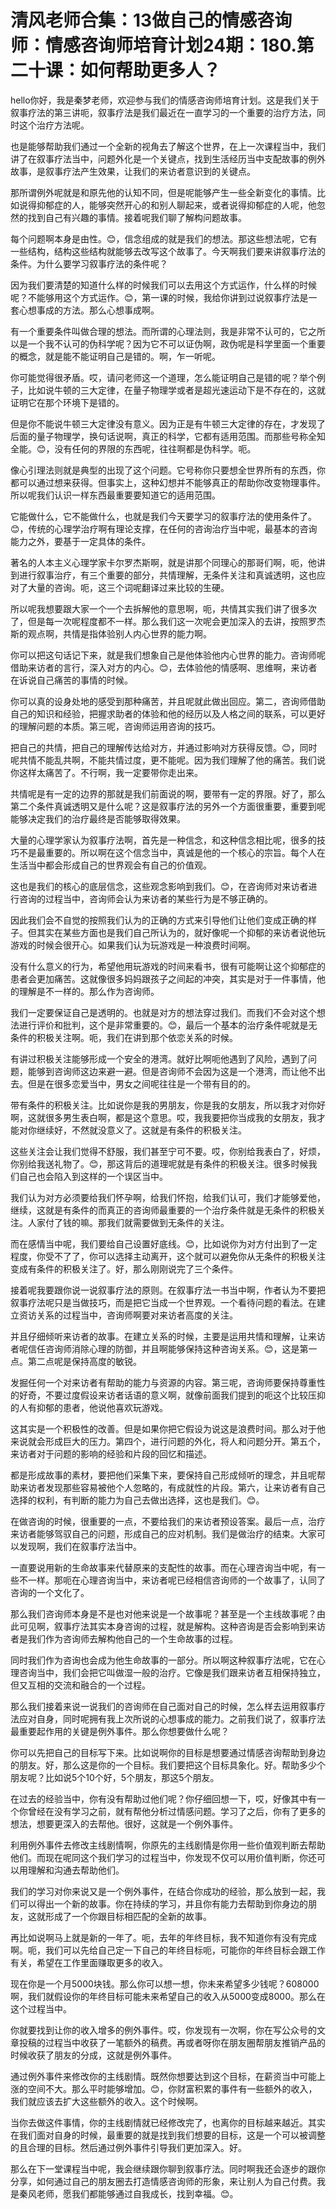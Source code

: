 # 清风老师合集：13做自己的情感咨询师：情感咨询师培育计划24期：180.第二十课：如何帮助更多人？

hello你好，我是秦梦老师，欢迎参与我们的情感咨询师培育计划。这是我们关于叙事疗法的第三讲呃，叙事疗法是我们最近在一直学习的一个重要的治疗方法，同时这个治疗方法呢。

也是能够帮助我们通过一个全新的视角去了解这个世界，在上一次课程当中，我们讲了在叙事疗法当中，问题外化是一个关键点，找到生活经历当中支配故事的例外故事，是叙事疗法产生效果，让我们的来访者意识到的关键点。

那所谓例外呢就是和原先他的认知不同，但是呢能够产生一些全新变化的事情。比如说得抑郁症的人，能够突然开心的和别人聊起来，或者说得抑郁症的人呢，他忽然的找到自己有兴趣的事情。接着呢我们聊了解构问题故事。

每个问题啊本身是由性。😊，信念组成的就是我们的想法。那这些想法呢，它有一些结构，结构这些结构就能够去改写这个故事了。今天啊我们要来讲叙事疗法的条件。为什么要学习叙事疗法的条件呢？

因为我们要清楚的知道什么样的时候我们可以去用这个方式运作，什么样的时候呢？不能够用这个方式运作。😊，第一课的时候，我给你讲到过说叙事疗法是一套心想事成的方法。那么心想事成啊。

有一个重要条件叫做合理的想法。而所谓的心理法则，我是非常不认可的，它之所以是一个我不认可的伪科学呢？因为它不可以证伪啊，政伪呢是科学里面一个重要的概念，就是能不能证明自己是错的。啊，乍一听呢。

你可能觉得很矛盾。哎，请问老师这一个道理，怎么能证明自己是错的呢？举个例子，比如说牛顿的三大定律，在量子物理学或者是超光速运动下是不存在的，这就证明它在那个环境下是错的。

但是你不能说牛顿三大定律没有意义。因为正是有牛顿三大定律的存在，才发现了后面的量子物理学，换句话说啊，真正的科学，它都有适用范围。而那些号称全知全能。😊，没有任何的界限的东西呢，往往啊都是伪科学。呃。

像心引理法则就是典型的出现了这个问题。它号称你只要想全世界所有的东西，你都可以通过想来获得。但事实上，这种幻想并不能够真正的帮助你改变物理事件。所以呢我们认识一样东西最重要要知道它的适用范围。

它能做什么，它不能做什么，也就是我们今天要学习的叙事疗法的使用条件了。😊，传统的心理学治疗啊有理论支撑，在任何的咨询治疗当中呢，最基本的咨询能力之外，要基于一定具体的条件。

著名的人本主义心理学家卡尔罗杰斯啊，就是讲那个同理心的那哥们啊，呃，他讲到进行叙事治疗，有三个重要的部分，共情理解，无条件关注和真诚透明，这也应对了大量的咨询。呃，这三个词呢翻译过来比较的生硬。

所以呢我想要跟大家一个一个去拆解他的意思啊，呃，共情其实我们讲了很多次了，但是每一次呢程度都不一样。那么我们这一次呢会更加深入的去讲，按照罗杰斯的观点啊，共情是指体验别人内心世界的能力啊。

你可以把这句话记下来，就是我们想象自己是他体验他内心世界的能力。咨询师呢借助来访者的言行，深入对方的内心。😊，去体验他的情感啊、思维啊，来访者在诉说自己痛苦的事情的时候。

你可以真的设身处地的感受到那种痛苦，并且呢就此做出回应。第二，咨询师借助自己的知识和经验，把握求助者的体验和他的经历以及人格之间的联系，可以更好的理解问题的本质。第三呢，咨询师运用咨询的技巧。

把自己的共情，把自己的理解传达给对方，并通过影响对方获得反馈。😊，同时呢共情不能乱共啊，不能共情过度，更不能呢。因为我们理解了他的痛苦。我们说你这样太痛苦了。不行啊，我一定要带你走出来。

共情呢是有一定的边界的那就是我们前面说的啊，要带有一定的界限。好了，那么第二个条件真诚透明又是什么呢？这是叙事疗法的另外一个方面很重要，重要到呢能够决定我们的治疗最终是否能够取得效果。

大量的心理学家认为叙事疗法啊，首先是一种信念，和这种信念相比呢，很多的技巧不是最重要的。所以啊在这个信念当中，真诚是他的一个核心的宗旨。每个人在生活当中都会形成自己的世界观会有自己的价值观。

这也是我们的核心的底层信念，这些观念影响到我们。😊，在咨询师对来访者进行咨询的过程当中，咨询师会认为来访者的某些行为是不够正确的。

因此我们会不自觉的按照我们认为的正确的方式来引导他们让他们变成正确的样子。但其实在某些方面也是我们自己所认为的，就好像呢一个抑郁的来访者说他玩游戏的时候会很开心。如果我们认为玩游戏是一种浪费时间啊。

没有什么意义的行为，希望他用玩游戏的时间来看书，很有可能啊让这个抑郁症的患者会更加痛苦。这就像很多妈妈跟孩子之间起的冲突，其实是对于一件事情，他的理解是不一样的。那么作为咨询师。

我们一定要保证自己是透明的。也就是对方的想法穿过我们。而我们不会对这个想法进行评价和批判，这个是非常重要的。😊，最后一个基本的治疗条件呢就是无条件的积极关注啊。呃，我们在讲到那个依恋关系的时候。

有讲过积极关注能够形成一个安全的港湾。就好比啊呃他遇到了风险，遇到了问题，能够到咨询师这边来避一避。但是咨询师不会因为这是一个港湾，而让他不出去。但是在很多恋爱当中，男女之间呢往往是一个带有目的的。

带有条件的积极关注。比如说你是我的男朋友，你是我的女朋友，所以我才对你好啊，这就很多男生表白啊，都是这个意思。哎，我我要把你当成我的女朋友，我才能对你继续好，不然就没意义了。这就是有条件的积极关注。

这些关注会让我们觉得不舒服，我们甚至宁可不要。哎，你别给我表白了，好烦，你别给我送礼物了。😊，那这背后的道理呢就是有条件的积极关注。很多时候我们自己也会陷入到这样的一个误区当中。

我们认为对方必须要给我们怀孕啊，给我们怀抱，给我们认可，我们才能够爱他，继续，这就是有条件的而真正的咨询师最重要的一个治疗条件就是无条件的积极关注。人家付了钱的嘛。那我们就需要做到无条件的关注。

而在感情当中呢，我们要给自己设置好底线。😊，比如说你为对方付出到了一定程度，你受不了了，你可以选择主动离开，这个就可以避免你从无条件的积极关注变成有条件的积极关注了。好，那么刚刚说完了三个条件。

接着呢我要跟你说一说叙事疗法的原则。在叙事疗法一书当中啊，作者认为不要把叙事疗法呢只是当做技巧，而是把它当成一个世界观。一个看待问题的看法。在建立资访关系的过程当中，咨询师啊要对来访者高度的关注。

并且仔细倾听来访者的故事。在建立关系的时候，主要是运用共情和理解，让来访者呢信任咨询师消除心理的防御，并且啊能够保持这种咨询关系。😊，这是第一点。第二点呢是保持高度的敏锐。

发掘任何一个对来访者有帮助的能力与资源的内容。第三呢，咨询师要保持尊重性的好奇，不要过度假设来访者话语的意义啊，就像前面我们提到的呃这个比较压抑的人有抑郁的患者，他说他喜欢玩游戏。

这其实是一个积极性的改善。但是如果你把它假设为说这是浪费时间。那么对于他来说就会形成巨大的压力。第四个，进行问题的外化，将人和问题分开。第五个，来访者对于问题的影响的经验和片段的回忆和描述。

都是形成故事的素材，要把他们采集下来，要保持自己形成倾听的理念，并且呢帮助来访者发现那些容易被他个人忽略的，有成就性的片段。第六，让来访者有自己选择的权利，有判断的能力为自己去做出选择，这也是我们。😊。

在做咨询的时候，很重要的一点，不要给我们的来访者预设答案。最后一点，治疗来访者能够驾驭自己的问题，形成自己的应对机制。我们是做治疗的结束。大家可以发现啊，我们在叙事疗法当中。

一直要说用新的生命故事来代替原来的支配性的故事。而在心理咨询当中呢，有一些不一样。那呃在心理咨询当中，来访者呢已经相信咨询师的一个故事了，认同了咨询的一个文化了。

那么我们咨询师本身是不是也对他来说是一个故事呢？甚至是一个主线故事呢？由此可见啊，叙事疗法其实本身咨询的过程，就是解构。这种咨询是否会影响到来访者是我们作为咨询师去解构他自己的一个生命故事的过程。

同时我们作为咨询也会成为他生命故事的一部分。所以啊这种叙事疗法呢，它在心理咨询当中，我们会把它叫做湿一般的治疗。它像是我们跟来访者互相保持独立，但又互相的交流和融合的一个过程。

那么我们接着来说一说我们的咨询师在自己面对自己的时候，怎么样去运用叙事疗法应对自身，同时呢拥有我上次所说的心想事成的能力。之前我们说了，叙事疗法最重要起作用的关键是例外事件。那么你想要做什么呢？

你可以先把自己的目标写下来。比如说啊你的目标是想要通过情感咨询帮助到身边的朋友。好，那么这是你的一个目标。我们要把这个目标具象化。好。帮助多少个朋友呢？比如说5个10个好，5个朋友，那这5个朋友。

在过去的经验当中，你有没有帮助过他们呢？你仔细回想一下，哎，好像其中有一个你曾经在没有学习之前，就有帮他分析过情感问题。学习了之后，你有了更多的想法，想要更深入的去帮他。很好，这就是一个例外事件。

利用例外事件去修改主线剧情啊，你原先的主线剧情是你用一些价值观判断去帮助他们。而现在呢同这个我们学习的过程当中，你发现不仅可以用价值判断，你还可以用理解和沟通去帮助他们。

我们的学习对你来说又是一个例外事件，在结合你成功的经验，那么放到一起，我们可以得出一个新的故事。你在持续的学习，并且你有能力去帮助到你身边的朋友，这就形成了一个你跟目标相匹配的全新的故事。

再比如说啊马上就是新的一年了。呃，去年的年终目标，我不知道你有没有完成啊。呃，我们可以先给自己定一下自己的年终目标呃，可能你的年终目标会跟工作有关，希望在工作里面赚取更多的收入。

现在你是一个月5000块钱。那么你可以想一想，你未来希望多少钱呢？608000啊，我们就假设你的年终目标可能未来希望自己的收入从5000变成8000。那么在这个过程当中。

你就要找到让你的收入增多的例外事件。哎，你发现有一次啊，你在写公众号的文章投稿的过程当中收获了一笔额外的稿费。再或者呀你在朋友圈帮朋友推销产品的时候收获了朋友的分成，这就是例外事件。

通过例外事件来修改你的主线剧情。既然你想要达到这个目标，在薪资当中可能上涨的空间不大。那么平时能够增加。😊，你财富积累的事件有一些额外的收入，我们就应该去扩大这些额外的收入。这个时候啊。

当你去做这件事情，你的主线剧情就已经修改完了，也离你的目标越来越近。其实在我们面对自身的时候，最重要的就是找到我们想要的目标，这是一个可以被调整的且合理的目标。然后通过例外事件引导我们更加深入。好。

那么在下一堂课程当中呢，我会继续跟你聊到叙事疗法。同时啊我还会逐步的跟你分享，如何通过自己的朋友圈去打造情感咨询师的形象，来让别人为自己付费。我是秦风老师，愿我们都能够通过自我成长，找到幸福。😊。

